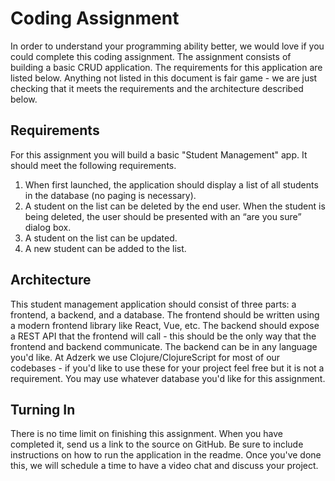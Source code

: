 # Coding Assignment
In order to understand your programming ability better, we would love if you could complete this coding assignment. The assignment consists of building a basic CRUD application. The requirements for this application are listed below. Anything not listed in this document is fair game - we are just checking that it meets the requirements and the architecture described below.
## Requirements
For this assignment you will build a basic "Student Management" app. It should meet the following requirements.
1. When first launched, the application should display a list of all students in the database (no paging is necessary).
2. A student on the list can be deleted by the end user.  When the student is being deleted, the user should be presented with an “are you sure” dialog box.
3. A student on the list can be updated.
4. A new student can be added to the list.
## Architecture
This student management application should consist of three parts: a frontend, a backend, and a database. The frontend should be written using a modern frontend library like React, Vue, etc. The backend should expose a REST API that the frontend will call - this should be the only way that the frontend and backend communicate. The backend can be in any language you'd like. At Adzerk we use Clojure/ClojureScript for most of our codebases - if you'd like to use these for your project feel free but it is not a requirement. You may use whatever database you'd like for this assignment.
## Turning In
There is no time limit on finishing this assignment. When you have completed it, send us a link to the source on GitHub. Be sure to include instructions on how to run the application in the readme. Once you've done this, we will schedule a time to have a video chat and discuss your project.
